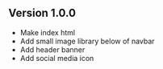 ## Version 1.0.0
- Make index html
- Add small image library below of navbar
- Add header banner
- Add social media icon